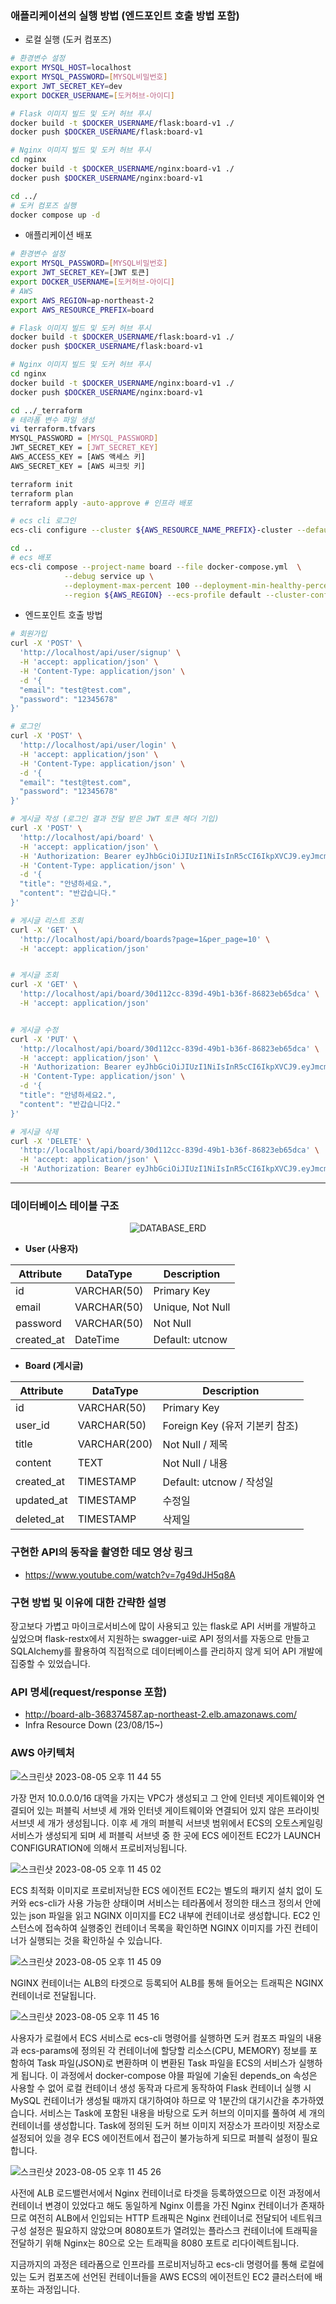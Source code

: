 
### 애플리케이션의 실행 방법 (엔드포인트 호출 방법 포함)

- 로컬 실행 (도커 컴포즈)

```bash
# 환경변수 설정
export MYSQL_HOST=localhost
export MYSQL_PASSWORD=[MYSQL비밀번호]
export JWT_SECRET_KEY=dev
export DOCKER_USERNAME=[도커허브-아이디]

# Flask 이미지 빌드 및 도커 허브 푸시
docker build -t $DOCKER_USERNAME/flask:board-v1 ./
docker push $DOCKER_USERNAME/flask:board-v1

# Nginx 이미지 빌드 및 도커 허브 푸시
cd nginx
docker build -t $DOCKER_USERNAME/nginx:board-v1 ./
docker push $DOCKER_USERNAME/nginx:board-v1

cd ../
# 도커 컴포즈 실행
docker compose up -d
```

- 애플리케이션 배포

```bash
# 환경변수 설정
export MYSQL_PASSWORD=[MYSQL비밀번호]
export JWT_SECRET_KEY=[JWT 토큰]
export DOCKER_USERNAME=[도커허브-아이디]
# AWS
export AWS_REGION=ap-northeast-2
export AWS_RESOURCE_PREFIX=board

# Flask 이미지 빌드 및 도커 허브 푸시
docker build -t $DOCKER_USERNAME/flask:board-v1 ./
docker push $DOCKER_USERNAME/flask:board-v1

# Nginx 이미지 빌드 및 도커 허브 푸시
cd nginx
docker build -t $DOCKER_USERNAME/nginx:board-v1 ./
docker push $DOCKER_USERNAME/nginx:board-v1

cd ../_terraform
# 테라폼 변수 파일 생성
vi terraform.tfvars
MYSQL_PASSWORD = [MYSQL_PASSWORD]
JWT_SECRET_KEY = [JWT_SECRET_KEY]
AWS_ACCESS_KEY = [AWS 액세스 키]
AWS_SECRET_KEY = [AWS 씨크릿 키]

terraform init
terraform plan
terraform apply -auto-approve # 인프라 배포

# ecs cli 로그인
ecs-cli configure --cluster ${AWS_RESOURCE_NAME_PREFIX}-cluster --default-launch-type EC2 --config-name ${AWS_RESOURCE_NAME_PREFIX}-cluster --region ${AWS_REGION}

cd ..
# ecs 배포
ecs-cli compose --project-name board --file docker-compose.yml  \
            --debug service up \
            --deployment-max-percent 100 --deployment-min-healthy-percent 0 \
            --region ${AWS_REGION} --ecs-profile default --cluster-config ${AWS_RESOURCE_NAME_PREFIX}-cluster
```

- 엔드포인트 호출 방법

```bash
# 회원가입
curl -X 'POST' \
  'http://localhost/api/user/signup' \
  -H 'accept: application/json' \
  -H 'Content-Type: application/json' \
  -d '{
  "email": "test@test.com",
  "password": "12345678"
}'

# 로그인
curl -X 'POST' \
  'http://localhost/api/user/login' \
  -H 'accept: application/json' \
  -H 'Content-Type: application/json' \
  -d '{
  "email": "test@test.com",
  "password": "12345678"
}'

# 게시글 작성 (로그인 결과 전달 받은 JWT 토큰 헤더 기입)
curl -X 'POST' \
  'http://localhost/api/board' \
  -H 'accept: application/json' \
  -H 'Authorization: Bearer eyJhbGciOiJIUzI1NiIsInR5cCI6IkpXVCJ9.eyJmcmVzaCI6ZmFsc2UsImlhdCI6MTY5MTI0MzIxNywianRpIjoiMDBlZTg0YTYtNTRkYi00MWQ4LTliYTYtYzljMDE0OWFkOThhIiwidHlwZSI6ImFjY2VzcyIsInN1YiI6ImNlMWRjNGM2LWExNGMtNDI1OC1iOWZmLTIzMGNhMWVkNmYyNyIsIm5iZiI6MTY5MTI0MzIxNywiZXhwIjoxNjkxMjQ0MTE3fQ.ClnAxca6x0vvGUGxvA8f9cS5a3qKqsz3ARNwF9u2br4' \
  -H 'Content-Type: application/json' \
  -d '{
  "title": "안녕하세요.",
  "content": "반갑습니다."
}'

# 게시글 리스트 조회
curl -X 'GET' \
  'http://localhost/api/board/boards?page=1&per_page=10' \
  -H 'accept: application/json'


# 게시글 조회
curl -X 'GET' \
  'http://localhost/api/board/30d112cc-839d-49b1-b36f-86823eb65dca' \
  -H 'accept: application/json'


# 게시글 수정
curl -X 'PUT' \
  'http://localhost/api/board/30d112cc-839d-49b1-b36f-86823eb65dca' \
  -H 'accept: application/json' \
  -H 'Authorization: Bearer eyJhbGciOiJIUzI1NiIsInR5cCI6IkpXVCJ9.eyJmcmVzaCI6ZmFsc2UsImlhdCI6MTY5MTI0MzIxNywianRpIjoiMDBlZTg0YTYtNTRkYi00MWQ4LTliYTYtYzljMDE0OWFkOThhIiwidHlwZSI6ImFjY2VzcyIsInN1YiI6ImNlMWRjNGM2LWExNGMtNDI1OC1iOWZmLTIzMGNhMWVkNmYyNyIsIm5iZiI6MTY5MTI0MzIxNywiZXhwIjoxNjkxMjQ0MTE3fQ.ClnAxca6x0vvGUGxvA8f9cS5a3qKqsz3ARNwF9u2br4' \
  -H 'Content-Type: application/json' \
  -d '{
  "title": "안녕하세요2.",
  "content": "반갑습니다2."
}'

# 게시글 삭제
curl -X 'DELETE' \
  'http://localhost/api/board/30d112cc-839d-49b1-b36f-86823eb65dca' \
  -H 'accept: application/json' \
  -H 'Authorization: Bearer eyJhbGciOiJIUzI1NiIsInR5cCI6IkpXVCJ9.eyJmcmVzaCI6ZmFsc2UsImlhdCI6MTY5MTI0MzIxNywianRpIjoiMDBlZTg0YTYtNTRkYi00MWQ4LTliYTYtYzljMDE0OWFkOThhIiwidHlwZSI6ImFjY2VzcyIsInN1YiI6ImNlMWRjNGM2LWExNGMtNDI1OC1iOWZmLTIzMGNhMWVkNmYyNyIsIm5iZiI6MTY5MTI0MzIxNywiZXhwIjoxNjkxMjQ0MTE3fQ.ClnAxca6x0vvGUGxvA8f9cS5a3qKqsz3ARNwF9u2br4'
```

---

### 데이터베이스 테이블 구조

<div align="center">

![DATABASE_ERD](https://github.com/ghdwlsgur/terraform/assets/77400522/ec183871-3472-4ceb-8cc5-8ec7d7ebf1eb)

</div>

- **User (사용자)**

<div align="center">

| Attribute  | DataType    | Description      |
| ---------- | ----------- | ---------------- |
| id         | VARCHAR(50) | Primary Key      |
| email      | VARCHAR(50) | Unique, Not Null |
| password   | VARCHAR(50) | Not Null         |
| created_at | DateTime    | Default: utcnow  |

</div>

- **Board (게시글)**

<div align="center">

| Attribute  | DataType     | Description                    |
| ---------- | ------------ | ------------------------------ |
| id         | VARCHAR(50)  | Primary Key                    |
| user_id    | VARCHAR(50)  | Foreign Key (유저 기본키 참조) |
| title      | VARCHAR(200) | Not Null / 제목                |
| content    | TEXT         | Not Null / 내용                |
| created_at | TIMESTAMP    | Default: utcnow / 작성일       |
| updated_at | TIMESTAMP    | 수정일                         |
| deleted_at | TIMESTAMP    | 삭제일                         |

</div>

### 구현한 API의 동작을 촬영한 데모 영상 링크

- https://www.youtube.com/watch?v=7g49dJH5q8A

### 구현 방법 및 이유에 대한 간략한 설명

장고보다 가볍고 마이크로서비스에 많이 사용되고 있는 flask로 API 서버를 개발하고 싶었으며 flask-restx에서 지원하는 swagger-ui로 API 정의서를 자동으로 만들고 SQLAlchemy를 활용하여 직접적으로 데이터베이스를 관리하지 않게 되어 API 개발에 집중할 수 있었습니다.

### API 명세(request/response 포함)

- http://board-alb-368374587.ap-northeast-2.elb.amazonaws.com/
- Infra Resource Down (23/08/15~)

### AWS 아키텍처

![스크린샷 2023-08-05 오후 11 44 55](https://github.com/ghdwlsgur/ecs-infra/assets/77400522/fa551c2c-5361-424c-a274-ef93ae355135)

가장 먼저 10.0.0.0/16 대역을 가지는 VPC가 생성되고 그 안에 인터넷 게이트웨이와 연결되어 있는 퍼블릭 서브넷 세 개와 인터넷 게이트웨이와 연결되어 있지 않은 프라이빗 서브넷 세 개가 생성됩니다. 이후 세 개의 퍼블릭 서브넷 범위에서 ECS의 오토스케일링 서비스가 생성되게 되며 세 퍼블릭 서브넷 중 한 곳에 ECS 에이전트 EC2가 LAUNCH CONFIGURATION에 의해서 프로비저닝됩니다.

![스크린샷 2023-08-05 오후 11 45 02](https://github.com/ghdwlsgur/ecs-infra/assets/77400522/7eea9e97-d4c7-4949-9b15-4ee6ea02db60)

ECS 최적화 이미지로 프로비저닝한 ECS 에이전트 EC2는 별도의 패키지 설치 없이 도커와 ecs-cli가 사용 가능한 상태이며 서비스는 테라폼에서 정의한 태스크 정의서 안에 있는 json 파일을 읽고 NGINX 이미지를 EC2 내부에 컨테이너로 생성합니다. EC2 인스턴스에 접속하여 실행중인 컨테이너 목록을 확인하면 NGINX 이미지를 가진 컨테이너가 실행되는 것을 확인하실 수 있습니다.

![스크린샷 2023-08-05 오후 11 45 09](https://github.com/ghdwlsgur/ecs-infra/assets/77400522/25288c9b-14db-4f96-8780-2600ea85934b)

NGINX 컨테이너는 ALB의 타겟으로 등록되어 ALB를 통해 들어오는 트래픽은 NGINX 컨테이너로 전달됩니다.

![스크린샷 2023-08-05 오후 11 45 16](https://github.com/ghdwlsgur/ecs-infra/assets/77400522/985b3221-02b3-41e7-be0d-156dc543d30c)

사용자가 로컬에서 ECS 서비스로 ecs-cli 명령어를 실행하면 도커 컴포즈 파일의 내용과 ecs-params에 정의된 각 컨테이너에 할당할 리소스(CPU, MEMORY) 정보를 포함하여 Task 파일(JSON)로 변환하며 이 변환된 Task 파일을 ECS의 서비스가 실행하게 됩니다. 이 과정에서 docker-compose 야믈 파일에 기술된 depends_on 속성은 사용할 수 없어 로컬 컨테이너 생성 동작과 다르게 동작하여 Flask 컨테이너 실행 시 MySQL 컨테이너가 생성될 때까지 대기하여야 하므로 약 1분간의 대기시간을 추가하였습니다. 서비스는 Task에 포함된 내용을 바탕으로 도커 허브의 이미지를 풀하여 세 개의 컨테이너를 생성합니다. Task에 정의된 도커 허브 이미지 저장소가 프라이빗 저장소로 설정되어 있을 경우 ECS 에이전트에서 접근이 불가능하게 되므로 퍼블릭 설정이 필요합니다.

![스크린샷 2023-08-05 오후 11 45 26](https://github.com/ghdwlsgur/ecs-infra/assets/77400522/489ffc82-0db8-40d4-81e2-a7fcfaaca4f8)

사전에 ALB 로드밸런서에서 Nginx 컨테이너로 타겟을 등록하였으므로 이전 과정에서 컨테이너 변경이 있었다고 해도 동일하게 Nginx 이름을 가진 Nginx 컨테이너가 존재하므로 여전히 ALB에서 인입되는 HTTP 트래픽은 Nginx 컨테이너로 전달되어 네트워크 구성 설정은 필요하지 않았으며 8080포트가 열려있는 플라스크 컨테이너에 트래픽을 전달하기 위해 Nginx는 80으로 오는 트래픽을 8080 포트로 리다이렉트됩니다.

지금까지의 과정은 테라폼으로 인프라를 프로비저닝하고 ecs-cli 명령어를 통해 로컬에 있는 도커 컴포즈에 선언된 컨테이너들을 AWS ECS의 에이전트인 EC2 클러스터에 배포하는 과정입니다.
